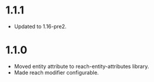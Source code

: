 # 1.1.1

- Updated to 1.16-pre2.

# 1.1.0

- Moved entity attribute to reach-entity-attributes library.
- Made reach modifier configurable.
